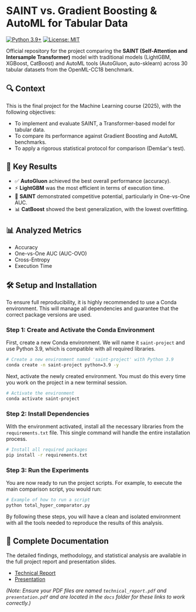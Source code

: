 # SAINT vs. Gradient Boosting & AutoML for Tabular Data

[![Python 3.9+](https://img.shields.io/badge/python-3.9+-blue.svg)](https://www.python.org/downloads/)
[![License: MIT](https://img.shields.io/badge/License-MIT-yellow.svg)](https://opensource.org/licenses/MIT)

Official repository for the project comparing the **SAINT (Self-Attention and Intersample Transformer)** model with traditional models (LightGBM, XGBoost, CatBoost) and AutoML tools (AutoGluon, auto-sklearn) across 30 tabular datasets from the OpenML-CC18 benchmark.

## 🔍 Context
This is the final project for the Machine Learning course (2025), with the following objectives:
- To implement and evaluate SAINT, a Transformer-based model for tabular data.
- To compare its performance against Gradient Boosting and AutoML benchmarks.
- To apply a rigorous statistical protocol for comparison (Demšar's test).

## 🚀 Key Results
- ✅ **AutoGluon** achieved the best overall performance (accuracy).
- ⚡ **LightGBM** was the most efficient in terms of execution time.
- 🧠 **SAINT** demonstrated competitive potential, particularly in One-vs-One AUC.
- 📊 **CatBoost** showed the best generalization, with the lowest overfitting.

## 📊 Analyzed Metrics
- Accuracy
- One-vs-One AUC (AUC-OVO)
- Cross-Entropy
- Execution Time

## 🛠️ Setup and Installation

To ensure full reproducibility, it is highly recommended to use a Conda environment. This will manage all dependencies and guarantee that the correct package versions are used.

### Step 1: Create and Activate the Conda Environment

First, create a new Conda environment. We will name it `saint-project` and use Python 3.9, which is compatible with all required libraries.

```bash
# Create a new environment named 'saint-project' with Python 3.9
conda create -n saint-project python=3.9 -y
```

Next, activate the newly created environment. You must do this every time you work on the project in a new terminal session.

```bash
# Activate the environment
conda activate saint-project
```

### Step 2: Install Dependencies

With the environment activated, install all the necessary libraries from the `requirements.txt` file. This single command will handle the entire installation process.

```bash
# Install all required packages
pip install -r requirements.txt
```

### Step 3: Run the Experiments

You are now ready to run the project scripts. For example, to execute the main comparison script, you would run:

```bash
# Example of how to run a script
python total_hyper_comparator.py
```

By following these steps, you will have a clean and isolated environment with all the tools needed to reproduce the results of this analysis.


## 📄 Complete Documentation

The detailed findings, methodology, and statistical analysis are available in the full project report and presentation slides.

- [Technical Report](docs/technical_report.pdf)
- [Presentation](docs/presentation.pdf)

*(Note: Ensure your PDF files are named `technical_report.pdf` and `presentation.pdf` and are located in the `docs` folder for these links to work correctly.)*